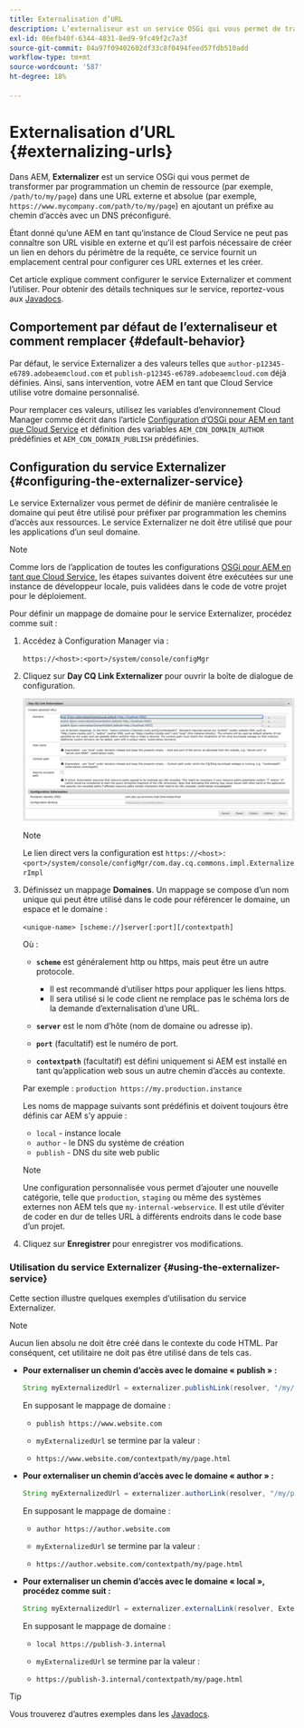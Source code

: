 ```yaml
---
title: Externalisation d’URL
description: L’externaliseur est un service OSGi qui vous permet de transformer par programmation un chemin d’accès aux ressources en une URL externe et absolue.
exl-id: 06efb40f-6344-4831-8ed9-9fc49f2c7a3f
source-git-commit: 84a97f09402602df33c8f0494feed57fdb510add
workflow-type: tm+mt
source-wordcount: '587'
ht-degree: 18%

---
```


# Externalisation d’URL {#externalizing-urls}

Dans AEM, **Externalizer** est un service OSGi qui vous permet de transformer par programmation un chemin de ressource (par exemple, `/path/to/my/page`) dans une URL externe et absolue (par exemple, `https://www.mycompany.com/path/to/my/page`) en ajoutant un préfixe au chemin d’accès avec un DNS préconfiguré.

Étant donné qu’une AEM en tant qu’instance de Cloud Service ne peut pas connaître son URL visible en externe et qu’il est parfois nécessaire de créer un lien en dehors du périmètre de la requête, ce service fournit un emplacement central pour configurer ces URL externes et les créer.

Cet article explique comment configurer le service Externalizer et comment l’utiliser. Pour obtenir des détails techniques sur le service, reportez-vous aux [Javadocs](https://docs.adobe.com/content/help/en/experience-manager-cloud-service-javadoc/com/day/cq/commons/Externalizer.html).

## Comportement par défaut de l’externaliseur et comment remplacer {#default-behavior}

Par défaut, le service Externalizer a des valeurs telles que `author-p12345-e6789.adobeaemcloud.com` et `publish-p12345-e6789.adobeaemcloud.com` déjà définies. Ainsi, sans intervention, votre AEM en tant que Cloud Service utilise votre domaine personnalisé.

Pour remplacer ces valeurs, utilisez les variables d’environnement Cloud Manager comme décrit dans l’article [Configuration d’OSGi pour AEM en tant que Cloud Service](/help/implementing/deploying/configuring-osgi.md#cloud-manager-api-format-for-setting-properties) et définition des variables `AEM_CDN_DOMAIN_AUTHOR` prédéfinies et `AEM_CDN_DOMAIN_PUBLISH` prédéfinies.

## Configuration du service Externalizer {#configuring-the-externalizer-service}

Le service Externalizer vous permet de définir de manière centralisée le domaine qui peut être utilisé pour préfixer par programmation les chemins d’accès aux ressources. Le service Externalizer ne doit être utilisé que pour les applications d’un seul domaine.

>[!NOTE]
>
>Comme lors de l’application de toutes les configurations [OSGi pour AEM en tant que Cloud Service,](/help/implementing/deploying/overview.md#osgi-configuration) les étapes suivantes doivent être exécutées sur une instance de développeur locale, puis validées dans le code de votre projet pour le déploiement.

Pour définir un mappage de domaine pour le service Externalizer, procédez comme suit :

1. Accédez à Configuration Manager via :

   `https://<host>:<port>/system/console/configMgr`

1. Cliquez sur **Day CQ Link Externalizer** pour ouvrir la boîte de dialogue de configuration.

   ![Configuration OSGi de l’externaliseur](./assets/externalizer-osgi.png)

   >[!NOTE]
   >
   >Le lien direct vers la configuration est `https://<host>:<port>/system/console/configMgr/com.day.cq.commons.impl.ExternalizerImpl`

1. Définissez un mappage **Domaines**. Un mappage se compose d’un nom unique qui peut être utilisé dans le code pour référencer le domaine, un espace et le domaine :

   `<unique-name> [scheme://]server[:port][/contextpath]`

   Où :

   * **`scheme`** est généralement http ou https, mais peut être un autre protocole.

      * Il est recommandé d’utiliser https pour appliquer les liens https.
      * Il sera utilisé si le code client ne remplace pas le schéma lors de la demande d’externalisation d’une URL.
   * **`server`** est le nom d’hôte (nom de domaine ou adresse ip).
   * **`port`** (facultatif) est le numéro de port.
   * **`contextpath`** (facultatif) est défini uniquement si AEM est installé en tant qu’application web sous un autre chemin d’accès au contexte.

   Par exemple : `production https://my.production.instance`

   Les noms de mappage suivants sont prédéfinis et doivent toujours être définis car AEM s’y appuie :

   * `local` - instance locale
   * `author` - le DNS du système de création
   * `publish` - DNS du site web public

   >[!NOTE]
   >
   >Une configuration personnalisée vous permet d’ajouter une nouvelle catégorie, telle que `production`, `staging` ou même des systèmes externes non AEM tels que `my-internal-webservice`. Il est utile d’éviter de coder en dur de telles URL à différents endroits dans le code base d’un projet.

1. Cliquez sur **Enregistrer** pour enregistrer vos modifications.

### Utilisation du service Externalizer {#using-the-externalizer-service}

Cette section illustre quelques exemples d’utilisation du service Externalizer.

>[!NOTE]
>
>Aucun lien absolu ne doit être créé dans le contexte du code HTML. Par conséquent, cet utilitaire ne doit pas être utilisé dans de tels cas.

* **Pour externaliser un chemin d’accès avec le domaine « publish » :**

   ```java
   String myExternalizedUrl = externalizer.publishLink(resolver, "/my/page") + ".html";
   ```

   En supposant le mappage de domaine :

   * `publish https://www.website.com`

   * `myExternalizedUrl` se termine par la valeur :

   * `https://www.website.com/contextpath/my/page.html`

* **Pour externaliser un chemin d’accès avec le domaine « author » :**

   ```java
   String myExternalizedUrl = externalizer.authorLink(resolver, "/my/page") + ".html";
   ```

   En supposant le mappage de domaine :

   * `author https://author.website.com`

   * `myExternalizedUrl` se termine par la valeur :

   * `https://author.website.com/contextpath/my/page.html`

* **Pour externaliser un chemin d’accès avec le domaine « local », procédez comme suit :**

   ```java
   String myExternalizedUrl = externalizer.externalLink(resolver, Externalizer.LOCAL, "/my/page") + ".html";
   ```

   En supposant le mappage de domaine :

   * `local https://publish-3.internal`

   * `myExternalizedUrl` se termine par la valeur :

   * `https://publish-3.internal/contextpath/my/page.html`

>[!TIP]
>
>Vous trouverez d’autres exemples dans les [Javadocs](https://docs.adobe.com/content/help/en/experience-manager-cloud-service-javadoc/com/day/cq/commons/Externalizer.html).
